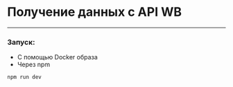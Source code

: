 # Получение данных с API WB
___

### Запуск:

- С помощью Docker образа
- Через npm

```
npm run dev
```
